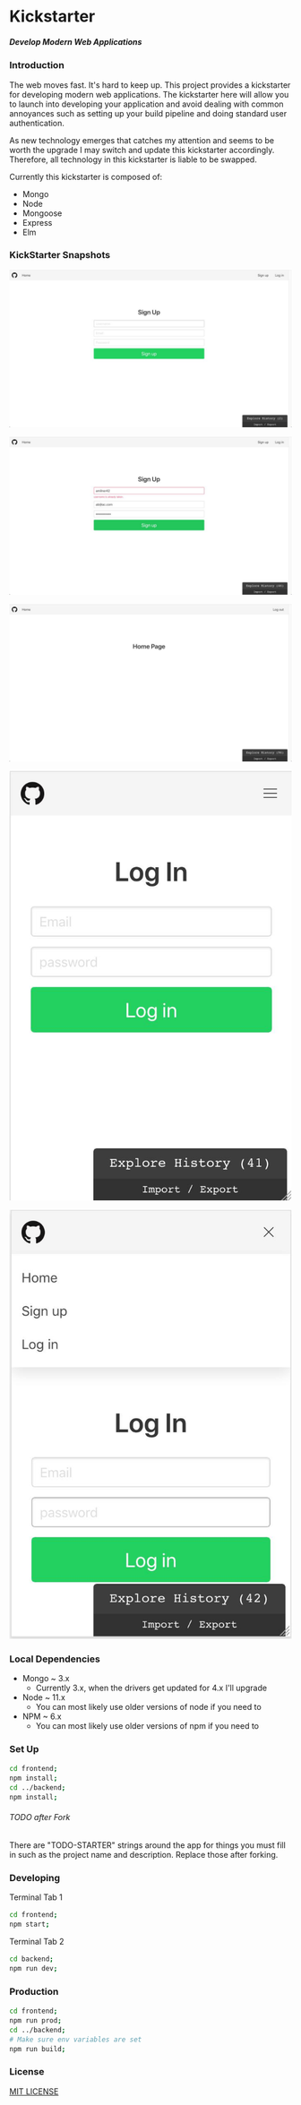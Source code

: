 # Kickstarter
##### Develop Modern Web Applications

### Introduction

The web moves fast. It's hard to keep up. This project provides a kickstarter for
developing modern web applications. The kickstarter here will allow you to launch
into developing your application and avoid dealing with common annoyances such as
setting up your build pipeline and doing standard user authentication.

As new technology emerges that catches my attention and seems to be worth the upgrade
I may switch and update this kickstarter accordingly. Therefore, all technology
in this kickstarter is liable to be swapped.

Currently this kickstarter is composed of:
  - Mongo
  - Node
  - Mongoose
  - Express
  - Elm

### KickStarter Snapshots

![Sign Up Page](/preview/sign-up-page.jpg)

![Sign Up Error](/preview/sign-up-page-error.jpg)

![Home Page](/preview/logged-in.jpg)

![Mobile Navbar Collapsed](/preview/mobile-navbar-collapsed.jpg)

![Mobile Navbar Expanded](/preview/mobile-navbar-expanded.jpg)

### Local Dependencies

- Mongo ~ 3.x
  - Currently 3.x, when the drivers get updated for 4.x I'll upgrade
- Node ~ 11.x
  - You can most likely use older versions of node if you need to
- NPM ~ 6.x
  - You can most likely use older versions of npm if you need to

### Set Up

```bash
cd frontend;
npm install;
cd ../backend;
npm install;
```

###### TODO after Fork

There are "TODO-STARTER" strings around the app for things you must fill in such as
the project name and description. Replace those after forking.

### Developing

Terminal Tab 1

```bash
cd frontend;
npm start;
```

Terminal Tab 2

```bash
cd backend;
npm run dev;
```

### Production

```bash
cd frontend;
npm run prod;
cd ../backend;
# Make sure env variables are set
npm run build;
```


### License

[MIT LICENSE](/LICENSE)
